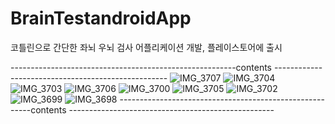 # BrainTestandroidApp
코틀린으로 간단한 좌뇌 우뇌 검사 어플리케이션 개발, 플레이스토어에 출시

--------------------------------------------------------contents ---------------------------------------------------
![IMG_3707](https://user-images.githubusercontent.com/66197538/200161822-d7bc99b2-32cd-4955-856d-495f583b5541.JPG)
![IMG_3704](https://user-images.githubusercontent.com/66197538/200161827-9c736fd8-a65e-465d-8427-c86cf8c215a2.JPG)
![IMG_3703](https://user-images.githubusercontent.com/66197538/200161829-f9c8a2fc-09d0-4f8c-974d-040fc0bb10df.JPG)
![IMG_3706](https://user-images.githubusercontent.com/66197538/200161833-49b96fe4-9eda-47a1-9658-b2e844b36478.JPG)
![IMG_3700](https://user-images.githubusercontent.com/66197538/200161837-ce09ffa7-3869-4dba-a2d8-a8d650490a14.JPG)
![IMG_3705](https://user-images.githubusercontent.com/66197538/200161841-ee865c47-dc63-485c-b048-18a4d20296b2.JPG)
![IMG_3702](https://user-images.githubusercontent.com/66197538/200161844-bcd6674e-3ca0-41e9-8b7b-d336aca01d62.JPG)
![IMG_3699](https://user-images.githubusercontent.com/66197538/200161853-8c0ed610-41cc-4134-9b29-b7b26480f741.JPG)
![IMG_3698](https://user-images.githubusercontent.com/66197538/200161856-adc1654c-3296-4a0d-b2bc-9c979dcf2aa6.JPG)
--------------------------------------------------------contents ---------------------------------------------------
